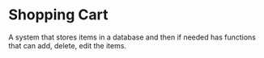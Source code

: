 # Shopping Cart

A system that stores items in a database and then if needed has functions that can add, delete, edit the items.

